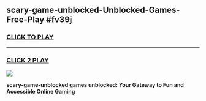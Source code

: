 
## scary-game-unblocked-Unblocked-Games-Free-Play #fv39j
<h3>
<a href="https://us.freeplayer.one?title=scary-game-unblocked&ref=9M">CLICK TO PLAY</a></h3>
<hr>

<h3>
<a href="https://us.freeplayer.one?title=scary-game-unblocked&ref=9M">CLICK 2 PLAY</a>
  
</h3>

<a href="https://us.freeplayer.one?title=scary-game-unblocked&ref=9M"><img src="https://clearcache.store/games.png"></a>


**scary-game-unblocked games unblocked: Your Gateway to Fun and Accessible Online Gaming**
